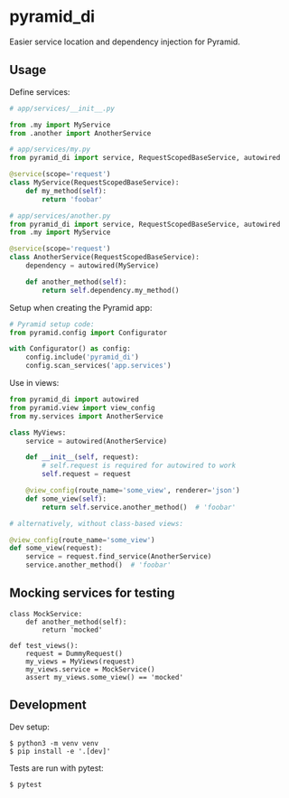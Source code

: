 pyramid_di
==========

Easier service location and dependency injection for Pyramid.

Usage
-----

Define services:

```python
# app/services/__init__.py

from .my import MyService
from .another import AnotherService
```

```python
# app/services/my.py
from pyramid_di import service, RequestScopedBaseService, autowired

@service(scope='request')
class MyService(RequestScopedBaseService):
    def my_method(self):
        return 'foobar'
```

```python
# app/services/another.py
from pyramid_di import service, RequestScopedBaseService, autowired
from .my import MyService

@service(scope='request')
class AnotherService(RequestScopedBaseService):
    dependency = autowired(MyService)

    def another_method(self):
        return self.dependency.my_method()
```

Setup when creating the Pyramid app:

```python
# Pyramid setup code:
from pyramid.config import Configurator

with Configurator() as config:
    config.include('pyramid_di')
    config.scan_services('app.services')
```


Use in views:

```python
from pyramid_di import autowired
from pyramid.view import view_config
from my.services import AnotherService

class MyViews:
    service = autowired(AnotherService)

    def __init__(self, request):
        # self.request is required for autowired to work
        self.request = request

    @view_config(route_name='some_view', renderer='json')
    def some_view(self):
        return self.service.another_method()  # 'foobar'

# alternatively, without class-based views:

@view_config(route_name='some_view')
def some_view(request):
    service = request.find_service(AnotherService)
    service.another_method()  # 'foobar'
```

Mocking services for testing
----------------------------

```python3
class MockService:
    def another_method(self):
        return 'mocked'

def test_views():
    request = DummyRequest()
    my_views = MyViews(request)
    my_views.service = MockService()
    assert my_views.some_view() == 'mocked'
```

Development
-----------

Dev setup:
```
$ python3 -m venv venv
$ pip install -e '.[dev]'
```

Tests are run with pytest:
```
$ pytest
```
